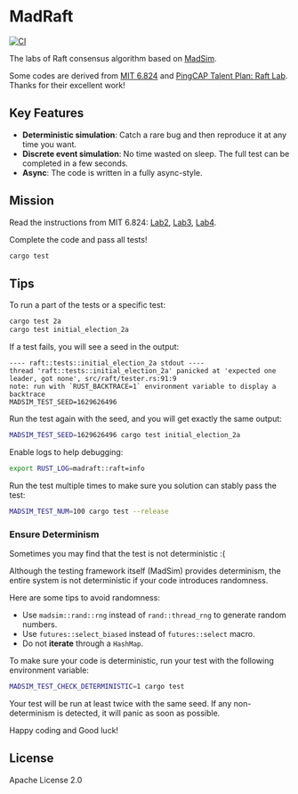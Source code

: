 # MadRaft

[![CI](https://github.com/madsys-dev/madraft/workflows/CI/badge.svg?branch=main)](https://github.com/madsys-dev/madraft/actions)

The labs of Raft consensus algorithm based on [MadSim](https://github.com/madsys-dev/madsim).

Some codes are derived from [MIT 6.824](http://nil.csail.mit.edu/6.824/2021/) and [PingCAP Talent Plan: Raft Lab](https://github.com/pingcap/talent-plan/tree/master/courses/dss/raft). Thanks for their excellent work!

## Key Features

* **Deterministic simulation**: Catch a rare bug and then reproduce it at any time you want. 
* **Discrete event simulation**: No time wasted on sleep. The full test can be completed in a few seconds.
* **Async**: The code is written in a fully async-style.

## Mission

Read the instructions from MIT 6.824: [Lab2](http://nil.csail.mit.edu/6.824/2021/labs/lab-raft.html), [Lab3](https://pdos.csail.mit.edu/6.824/labs/lab-kvraft.html), [Lab4](https://pdos.csail.mit.edu/6.824/labs/lab-shard.html).

Complete the code and pass all tests!

```sh
cargo test
```

## Tips

To run a part of the tests or a specific test:

```sh
cargo test 2a
cargo test initial_election_2a
```

If a test fails, you will see a seed in the output:

```
---- raft::tests::initial_election_2a stdout ----
thread 'raft::tests::initial_election_2a' panicked at 'expected one leader, got none', src/raft/tester.rs:91:9
note: run with `RUST_BACKTRACE=1` environment variable to display a backtrace
MADSIM_TEST_SEED=1629626496
```

Run the test again with the seed, and you will get exactly the same output:

```sh
MADSIM_TEST_SEED=1629626496 cargo test initial_election_2a
```

Enable logs to help debugging:

```sh
export RUST_LOG=madraft::raft=info
```

Run the test multiple times to make sure you solution can stably pass the test:

```sh
MADSIM_TEST_NUM=100 cargo test --release
```

### Ensure Determinism

Sometimes you may find that the test is not deterministic :(

Although the testing framework itself (MadSim) provides determinism, the entire system is not deterministic if your code introduces randomness.

Here are some tips to avoid randomness:

* Use `madsim::rand::rng` instead of `rand::thread_rng` to generate random numbers.
* Use `futures::select_biased` instead of `futures::select` macro.
* Do not **iterate** through a `HashMap`.

To make sure your code is deterministic, run your test with the following environment variable:

```sh
MADSIM_TEST_CHECK_DETERMINISTIC=1 cargo test
```

Your test will be run at least twice with the same seed. If any non-determinism is detected, it will panic as soon as possible.

Happy coding and Good luck!

## License

Apache License 2.0
